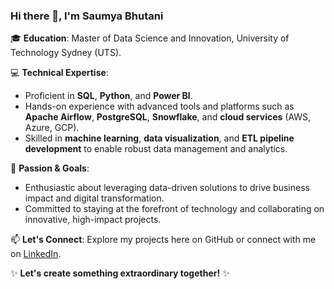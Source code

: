 ### Hi there 👋, I'm Saumya Bhutani

🎓 **Education**: 
Master of Data Science and Innovation, University of Technology Sydney (UTS).

💻 **Technical Expertise**: 
- Proficient in **SQL**, **Python**, and **Power BI**.
- Hands-on experience with advanced tools and platforms such as **Apache Airflow**, **PostgreSQL**, **Snowflake**, and **cloud services** (AWS, Azure, GCP).
- Skilled in **machine learning**, **data visualization**, and **ETL pipeline development** to enable robust data management and analytics.

🚀 **Passion & Goals**: 
- Enthusiastic about leveraging data-driven solutions to drive business impact and digital transformation.
- Committed to staying at the forefront of technology and collaborating on innovative, high-impact projects.

📫 **Let's Connect**: Explore my projects here on GitHub or connect with me on [LinkedIn](https://www.linkedin.com/in/saumyabhutani/).


 ✨ **Let's create something extraordinary together!** ✨
